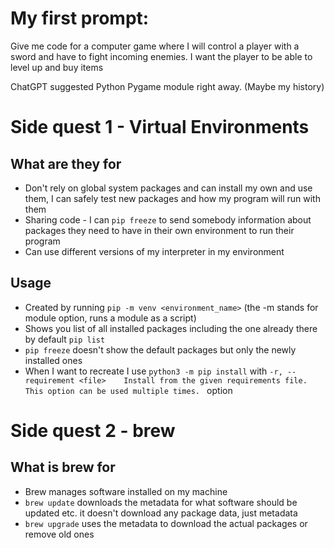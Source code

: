 # My first prompt:
Give me code for a computer game where I will control a player with a sword and have to fight incoming enemies. I want the player to be able to level up and buy items

ChatGPT suggested Python Pygame module right away. (Maybe my history)


# Side quest 1 - Virtual Environments

## What are they for
- Don't rely on global system packages and can install my own and use them, I can safely test new packages and how my program will run with them
- Sharing code - I can `pip freeze` to send somebody information about packages they need to have in their own environment to run their program
- Can use different versions of my interpreter in my environment

## Usage
- Created by running `pip -m venv <environment_name>` (the -m stands for module option, runs a module as a script)
- Shows you list of all installed packages including the one already there by default `pip list` 
- `pip freeze` doesn't show the default packages but only the newly installed ones
- When I want to recreate I use `python3 -m pip install` with `-r, --requirement <file>    Install from the given requirements file. This option can be used multiple times. ` option

# Side quest 2 - brew

## What is brew for
- Brew manages software installed on my machine 
- `brew update` downloads the metadata for what software should be updated etc. it doesn't download any package data, just metadata
- `brew upgrade` uses the metadata to download the actual packages or remove old ones